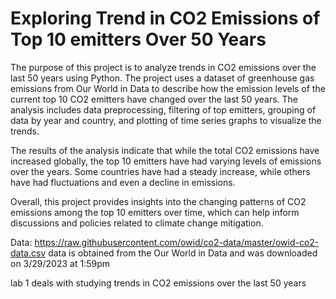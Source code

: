 # Exploring Trend in CO2 Emissions of Top 10 emitters Over 50 Years
The purpose of this project is to analyze trends in CO2 emissions over the last 50 years using Python. The project uses a dataset of greenhouse gas emissions from Our World in Data to describe how the emission levels of the current top 10 CO2 emitters have changed over the last 50 years. The analysis includes data preprocessing, filtering of top emitters, grouping of data by year and country, and plotting of time series graphs to visualize the trends.

The results of the analysis indicate that while the total CO2 emissions have increased globally, the top 10 emitters have had varying levels of emissions over the years. Some countries have had a steady increase, while others have had fluctuations and even a decline in emissions. 

Overall, this project provides insights into the changing patterns of CO2 emissions among the top 10 emitters over time, which can help inform discussions and policies related to climate change mitigation.


Data: https://raw.githubusercontent.com/owid/co2-data/master/owid-co2-data.csv
data is obtained from the Our World in Data and was downloaded on 3/29/2023 at 1:59pm 


lab 1 deals with studying trends in CO2 emissions over the last 50 years
